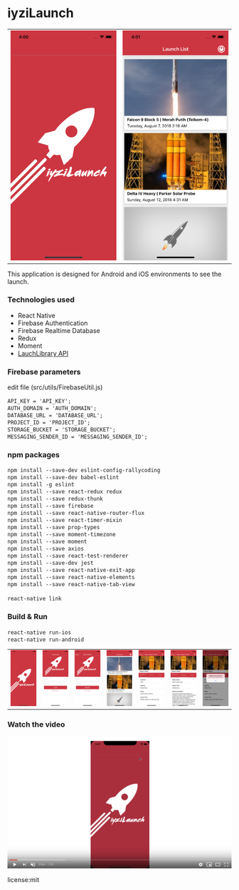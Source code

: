 
# iyziLaunch

<p align="center">
  <table>
    <tr>
      <td><img src="https://github.com/unalsurmeli/iyziLaunch/blob/master/src/assets/images/Simulator%20Screen%20Shot%20-%20iPhone%20X%20-%202018-12-19%20at%2016.00.21.png"  alt="Splash"></td>
      <td><img src="https://github.com/unalsurmeli/iyziLaunch/blob/master/src/assets/images/Simulator%20Screen%20Shot%20-%20iPhone%20X%20-%202018-12-19%20at%2016.01.05.png"  alt="Lauches"></td>
    </tr>
  </table>
</p>

This application is designed for Android and iOS environments to see the launch.


### Technologies used

- React Native
- Firebase Authentication
- Firebase Realtime Database
- Redux
- Moment
- [LauchLibrary API](https://launchlibrary.net/docs/1.4/api.html)

### Firebase parameters

edit file (src/utils/FirebaseUtil.js)

```
API_KEY = 'API_KEY';
AUTH_DOMAIN = 'AUTH_DOMAIN';
DATABASE_URL = 'DATABASE_URL';
PROJECT_ID = 'PROJECT_ID';
STORAGE_BUCKET = 'STORAGE_BUCKET';
MESSAGING_SENDER_ID = 'MESSAGING_SENDER_ID';
```
### npm packages

```
npm install --save-dev eslint-config-rallycoding
npm install --save-dev babel-eslint 
npm install -g eslint
npm install --save react-redux redux
npm install --save redux-thunk
npm install --save firebase
npm install --save react-native-router-flux
npm install --save react-timer-mixin 
npm install --save prop-types
npm install --save moment-timezone 
npm install --save moment 
npm install --save axios
npm install --save react-test-renderer 
npm install --save-dev jest
npm install --save react-native-exit-app 
npm install --save react-native-elements
npm install --save react-native-tab-view

react-native link
```

### Build & Run

```
react-native run-ios
react-native run-android
```


<p align="center">
  <table>
    <tr>
      <td><img src="https://github.com/unalsurmeli/iyziLaunch/blob/master/src/assets/images/Simulator%20Screen%20Shot%20-%20iPhone%20X%20-%202018-12-19%20at%2016.00.21.png"  alt="Splash"></td>
      <td><img src="https://github.com/unalsurmeli/iyziLaunch/blob/master/src/assets/images/Simulator%20Screen%20Shot%20-%20iPhone%20X%20-%202018-12-19%20at%2016.07.53.png" ></td>
      <td><img src="https://github.com/unalsurmeli/iyziLaunch/blob/master/src/assets/images/Simulator%20Screen%20Shot%20-%20iPhone%20X%20-%202018-12-19%20at%2016.07.57.png" ></td>
      <td><img src="https://github.com/unalsurmeli/iyziLaunch/blob/master/src/assets/images/Simulator%20Screen%20Shot%20-%20iPhone%20X%20-%202018-12-19%20at%2016.01.05.png"  alt="Lauches"></td>
      <td><img src="https://github.com/unalsurmeli/iyziLaunch/blob/master/src/assets/images/Simulator%20Screen%20Shot%20-%20iPhone%20X%20-%202018-12-19%20at%2016.01.10.png" ></td>
      <td><img src="https://github.com/unalsurmeli/iyziLaunch/blob/master/src/assets/images/Simulator%20Screen%20Shot%20-%20iPhone%20X%20-%202018-12-19%20at%2016.01.14.png" ></td>
      <td><img src="https://github.com/unalsurmeli/iyziLaunch/blob/master/src/assets/images/Simulator%20Screen%20Shot%20-%20iPhone%20X%20-%202018-12-19%20at%2016.01.25.png" ></td>
    </tr>
  </table>
</p>

### Watch the video
[![Watch the video](https://github.com/unalsurmeli/iyziLaunch/blob/master/src/assets/images/Screen%20Shot%202018-12-19%20at%2018.18.32.png)](https://youtu.be/nfo5l0nRUpo?t=7)


license:mit
